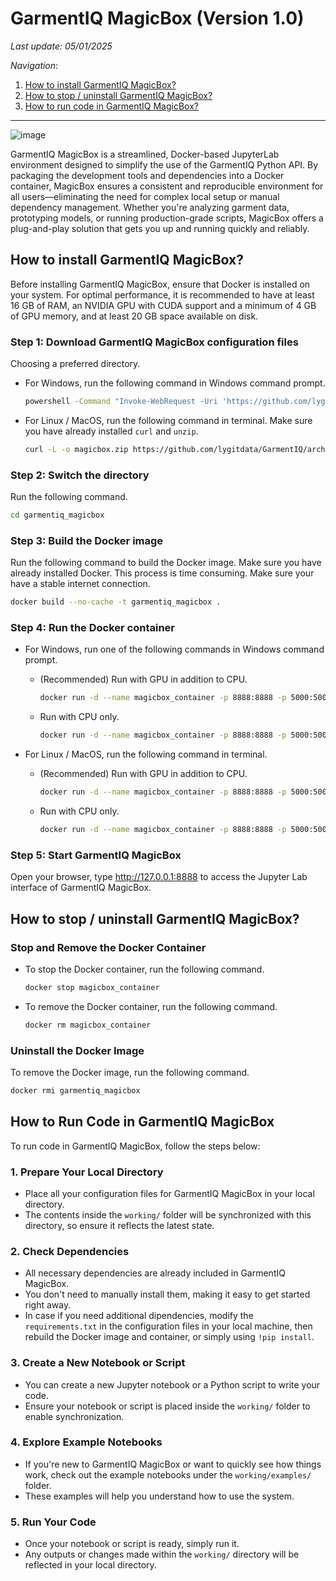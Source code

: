 # GarmentIQ MagicBox (Version 1.0)

*Last update: 05/01/2025*

*Navigation*:

1. [How to install GarmentIQ MagicBox?](#how-to-install-garmentiq-magicbox)
2. [How to stop / uninstall GarmentIQ MagicBox?](#how-to-stop--uninstall-garmentiq-magicbox)
3. [How to run code in GarmentIQ MagicBox?](#how-to-run-code-in-garmentiq-magicbox)

---

![image](https://github.com/user-attachments/assets/bd40b7b6-941c-429f-a160-0dd0eae0d295)

GarmentIQ MagicBox is a streamlined, Docker-based JupyterLab environment designed to simplify the use of the GarmentIQ Python API. By packaging the development tools and dependencies into a Docker container, MagicBox ensures a consistent and reproducible environment for all users—eliminating the need for complex local setup or manual dependency management. Whether you're analyzing garment data, prototyping models, or running production-grade scripts, MagicBox offers a plug-and-play solution that gets you up and running quickly and reliably.

## How to install GarmentIQ MagicBox?

Before installing GarmentIQ MagicBox, ensure that Docker is installed on your system. For optimal performance, it is recommended to have at least 16 GB of RAM, an NVIDIA GPU with CUDA support and a minimum of 4 GB of GPU memory, and at least 20 GB space available on disk.

### Step 1: Download GarmentIQ MagicBox configuration files

Choosing a preferred directory.

- For Windows, run the following command in Windows command prompt.

  ```bash
  powershell -Command "Invoke-WebRequest -Uri 'https://github.com/lygitdata/GarmentIQ/archive/refs/heads/magicbox.zip' -OutFile 'magicbox.zip'; Expand-Archive -Path 'magicbox.zip' -DestinationPath .; Rename-Item 'GarmentIQ-magicbox' 'garmentiq_magicbox'; Remove-Item 'magicbox.zip'"
  ```

- For Linux / MacOS, run the following command in terminal. Make sure you have already installed `curl` and `unzip`.

  ```bash
  curl -L -o magicbox.zip https://github.com/lygitdata/GarmentIQ/archive/refs/heads/magicbox.zip && unzip magicbox.zip && mv GarmentIQ-magicbox garmentiq_magicbox && rm magicbox.zip
  ```

### Step 2: Switch the directory

Run the following command.

```bash
cd garmentiq_magicbox
```

### Step 3: Build the Docker image

Run the following command to build the Docker image. Make sure you have already installed Docker. This process is time consuming. Make sure your have a stable internet connection.

```bash
docker build --no-cache -t garmentiq_magicbox .
```

### Step 4: Run the Docker container

- For Windows, run one of the following commands in Windows command prompt.

  - (Recommended) Run with GPU in addition to CPU.

    ```bash
    docker run -d --name magicbox_container -p 8888:8888 -p 5000:5000 -p 5001:5001 -p 5002:5002 --gpus all -v "%cd%\working:/app/working" garmentiq_magicbox
    ```

  - Run with CPU only.

    ```bash
    docker run -d --name magicbox_container -p 8888:8888 -p 5000:5000 -p 5001:5001 -p 5002:5002 -v "%cd%\working:/app/working" garmentiq_magicbox
    ```

- For Linux / MacOS, run the following command in terminal.

  - (Recommended) Run with GPU in addition to CPU.

    ```bash
    docker run -d --name magicbox_container -p 8888:8888 -p 5000:5000 -p 5001:5001 -p 5002:5002 --gpus all -v "$(pwd)/working:/app/working" garmentiq_magicbox
    ```

  - Run with CPU only.

    ```bash
    docker run -d --name magicbox_container -p 8888:8888 -p 5000:5000 -p 5001:5001 -p 5002:5002 -v "$(pwd)/working:/app/working" garmentiq_magicbox
    ```

### Step 5: Start GarmentIQ MagicBox

Open your browser, type http://127.0.0.1:8888 to access the Jupyter Lab interface of GarmentIQ MagicBox.

## How to stop / uninstall GarmentIQ MagicBox?

### Stop and Remove the Docker Container

- To stop the Docker container, run the following command.

  ```bash
  docker stop magicbox_container
  ```

- To remove the Docker container, run the following command.
  
  ```bash
  docker rm magicbox_container
  ```

### Uninstall the Docker Image

To remove the Docker image, run the following command.

```bash
docker rmi garmentiq_magicbox
```

## How to Run Code in GarmentIQ MagicBox

To run code in GarmentIQ MagicBox, follow the steps below:

### 1. Prepare Your Local Directory
- Place all your configuration files for GarmentIQ MagicBox in your local directory.
- The contents inside the `working/` folder will be synchronized with this directory, so ensure it reflects the latest state.

### 2. Check Dependencies
- All necessary dependencies are already included in GarmentIQ MagicBox.
- You don't need to manually install them, making it easy to get started right away.
- In case if you need additional dipendencies, modify the `requirements.txt` in the configuration files in your local machine, then rebuild the Docker image and container, or simply using `!pip install`.

### 3. Create a New Notebook or Script
- You can create a new Jupyter notebook or a Python script to write your code.
- Ensure your notebook or script is placed inside the `working/` folder to enable synchronization.

### 4. Explore Example Notebooks
- If you're new to GarmentIQ MagicBox or want to quickly see how things work, check out the example notebooks under the `working/examples/` folder.
- These examples will help you understand how to use the system.

### 5. Run Your Code
- Once your notebook or script is ready, simply run it.
- Any outputs or changes made within the `working/` directory will be reflected in your local directory.
